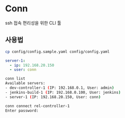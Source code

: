 # Conn

ssh 접속 편리성을 위한 CLI 툴

## 사용법

```sh
cp config/config.sample.yaml config/config.yaml
```

```yaml
server-1:
  - ip: 192.168.20.150
  - user: conn
```

```sh
conn list
Available servers:
- dev-controller-1 (IP: 192.168.0.1, User: admin)
- jenkins-build-1 (IP: 192.168.0.100, User: jenkins)
- server-1 (IP: 192.168.20.150, User: conn)
```

```sh
conn connect rel-controller-1
Enter password:
```
